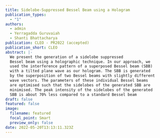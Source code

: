 ```yaml
---
title: Sidelobe-Suppressed Bessel Beam using a Hologram
publication_types:
  - "1"
authors:
  - admin
  - Yerragadda Guruvaiah
  - Shanti Bhattacharya
publication: CLEO - PR2022 (accepted)
publication_short: CLEO
abstract: |-
  We present the generation of a sidelobe suppressed
  Bessel beam using a holographic technique. In our approach, we
  used the interference pattern of a superposed Bessel beam (SBB)
  with a tilted plane wave as our hologram. The SBB is generated
  by the superposition of two Bessel beams with slightly different
  wave vectors. The parameters of these individual Bessel beams
  are optimised such that the sidelobes of the generated SBB are
  minimised. The peak intensity of the sidelobes of the generated
  SBB is about 70% less compared to a standard Bessel beam
draft: false
featured: false
image:
  filename: featured
  focal_point: Smart
  preview_only: false
date: 2022-05-20T13:13:11.323Z
---
```

